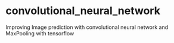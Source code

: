 # convolutional_neural_network
Improving Image prediction with convolutional neural network and MaxPooling with tensorflow
